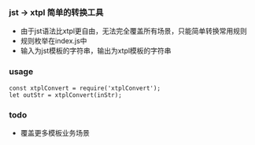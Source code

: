 ### jst -> xtpl 简单的转换工具

* 由于jst语法比xtpl更自由，无法完全覆盖所有场景，只能简单转换常用规则
* 规则枚举在index.js中
* 输入为jst模板的字符串，输出为xtpl模板的字符串

### usage

```
const xtplConvert = require('xtplConvert');
let outStr = xtplConvert(inStr);
```

### todo

* 覆盖更多模板业务场景

